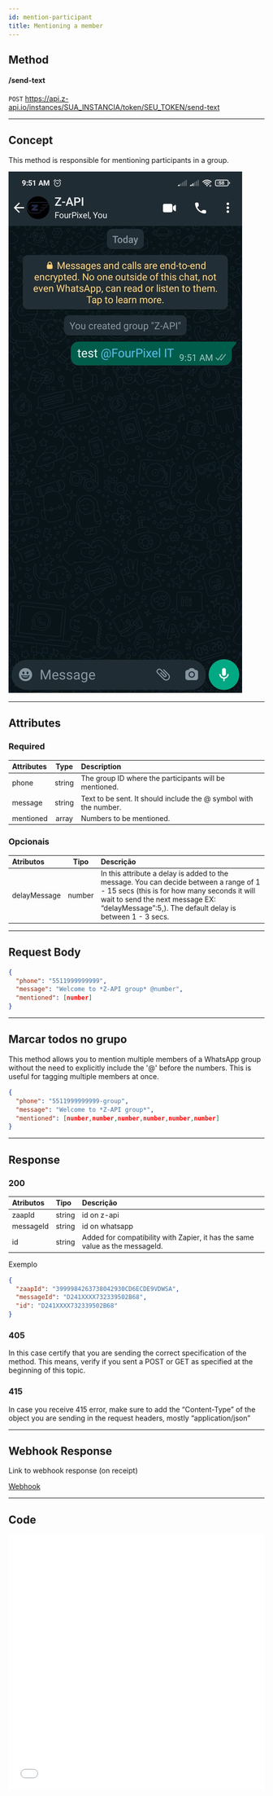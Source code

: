 ```yaml
---
id: mention-participant 
title: Mentioning a member
---
```


## Method

#### /send-text

`POST` https://api.z-api.io/instances/SUA_INSTANCIA/token/SEU_TOKEN/send-text

---

## Concept

This method is responsible for mentioning participants in a group.

![image](../../../../../img/mentioned-participant.jpeg)

---

## Attributes

### Required

| Attributes | Type  | Description |
| :--       | :-:    | :-------  |
| phone     | string | The group ID where the participants will be mentioned. |
| message   | string | Text to be sent. It should include the @ symbol with the number. |
| mentioned | array  | Numbers to be mentioned. |

### Opcionais

| Atributos | Tipo | Descrição |
| :-- | :-: | :-- |
| delayMessage | number | In this attribute a delay is added to the message. You can decide between a range of 1 - 15 secs (this is for how many seconds it will wait to send the next message EX: “delayMessage”:5,). The default delay is between 1 - 3 secs. |

---

## Request Body

```json
{
  "phone": "5511999999999",
  "message": "Welcome to *Z-API group* @number",
  "mentioned": [number]
}
```

---

## Marcar todos no grupo

This method allows you to mention multiple members of a WhatsApp group without the need to explicitly include the '@' before the numbers. This is useful for tagging multiple members at once.

```json
{
  "phone": "5511999999999-group",
  "message": "Welcome to *Z-API group*",
  "mentioned": [number,number,number,number,number,number]
}
```
---

## Response

### 200

| Atributos | Tipo   | Descrição      |
| :-------- | :----- | :------------- |
| zaapId    | string | id on z-api    |
| messageId | string | id on whatsapp |
| id | string | Added for compatibility with Zapier, it has the same value as the messageId.|

Exemplo

```json
{
  "zaapId": "3999984263738042930CD6ECDE9VDWSA",
  "messageId": "D241XXXX732339502B68",
  "id": "D241XXXX732339502B68"
}
```

### 405

In this case certify that you are sending the correct specification of the method. This means, verify if you sent a POST or GET as specified at the beginning of this topic.

### 415

In case you receive 415 error, make sure to add the “Content-Type” of the object you are sending in the request headers, mostly “application/json”

---

## Webhook Response

Link to webhook response (on receipt)

[Webhook](../webhooks/on-message-received#response)

---

## Code

<iframe src="//api.apiembed.com/?source=https://raw.githubusercontent.com/Z-API/z-api-docs/main/json-examples/send-text.json&targets=all" frameborder="0" scrolling="no" width="100%" height="500px" seamless></iframe>
